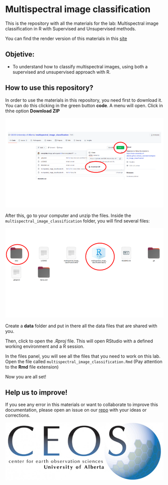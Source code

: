
<!-- README.md is generated from README.Rmd. Please edit that file -->

# Multispectral image classification

This is the repository with all the materials for the lab: Multispectral
image classification in R with Supervised and Unsupervised methods.

You can find the render version of this materials in this
[site](https://ceos-university-of-alberta.github.io/ceos_tutorials/multispectral_image_classification/)

## Objetive:

-   To understand how to classify multispectral images, using both a
    supervised and unsupervised approach with R.

## How to use this repository?

In order to use the materials in this repository, you need first to
download it. You can do this clicking in the green button **code**. A
menu will open. Click in thhe option **Download ZIP**

![](man/figures/download_repo.png)

After this, go to your computer and unzip the files. Inside the
`multispectral_image_classification` folder, you will find several
files:

![](man/figures/open_rstudio.png)

Create a **data** folder and put in there all the data files that are
shared with you.

Then, click to open the *.Rproj* file. This will open RStudio with a
defined working environment and a R session.

In the files panel, you will see all the files that you need to work on
this lab. Open the file called `multispectral_image_classification.Rmd`
(Pay attention to the **Rmd** file extension)

Now you are all set!

## Help us to improve!

If you see any error in this materials or want to collaborate to improve
this documentation, please open an issue on our
[repo](https://github.com/CEOS-University-of-Alberta/multispectral_image_classification/issues)
with your ideas or corrections.

<center>

![](man/figures/ceos.jpeg)

</center>
